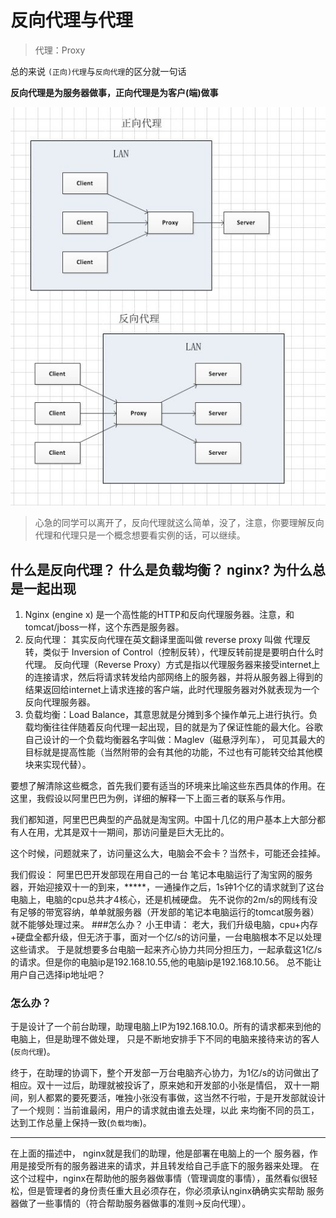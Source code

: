 # 反向代理与代理

> 代理：Proxy

总的来说 `(正向)代理`与`反向代理`的区分就一句话

**反向代理是为服务器做事，正向代理是为客户(端)做事**


![代理与反向代理](./image/代理解析图.jpg)


> 心急的同学可以离开了，反向代理就这么简单，没了，注意，你要理解反向代理和代理只是一个概念想要看实例的话，可以继续。

## 什么是反向代理？ 什么是负载均衡？ nginx? 为什么总是一起出现

1. Nginx (engine x) 是一个高性能的HTTP和反向代理服务器。注意，和tomcat/jboss一样，这个东西是服务器。
2. 反向代理： 其实反向代理在英文翻译里面叫做 reverse proxy 叫做 代理反转，类似于 Inversion of Control（控制反转），代理反转前提是要明白什么时代理。
反向代理（Reverse Proxy）方式是指以代理服务器来接受internet上的连接请求，然后将请求转发给内部网络上的服务器，并将从服务器上得到的结果返回给internet上请求连接的客户端，此时代理服务器对外就表现为一个反向代理服务器。
3. 负载均衡：Load Balance，其意思就是分摊到多个操作单元上进行执行。负载均衡往往伴随着反向代理一起出现，目的就是为了保证性能的最大化。谷歌自己设计的一个负载均衡器名字叫做：Maglev（磁悬浮列车），
可见其最大的目标就是提高性能（当然附带的会有其他的功能，不过也有可能转交给其他模块来实现代替）。

要想了解清除这些概念，首先我们要有适当的环境来比喻这些东西具体的作用。在这里，我假设以阿里巴巴为例，详细的解释一下上面三者的联系与作用。

我们都知道，阿里巴巴典型的产品就是淘宝网。中国十几亿的用户基本上大部分都有人在用，尤其是双十一期间，那访问量是巨大无比的。

这个时候，问题就来了，访问量这么大，电脑会不会卡？当然卡，可能还会挂掉。

我们假设： 阿里巴巴开发部现在用自己的一台 笔记本电脑运行了淘宝网的服务器，开始迎接双十一的到来，*****，一通操作之后，1s钟1个亿的请求就到了这台电脑上，电脑的cpu总共才4核心，还是机械硬盘。
先不说你的2m/s的网线有没有足够的带宽容纳，单单就服务器（开发部的笔记本电脑运行的tomcat服务器）就不能够处理过来。
###怎么办？
小王申请： 老大，我们升级电脑，cpu+内存+硬盘全都升级，但无济于事，面对一个亿/s的访问量，一台电脑根本不足以处理这些请求。
于是就想要多台电脑一起来齐心协力共同分担压力，一起承载这1亿/s的请求。但是你的电脑ip是192.168.10.55,他的电脑ip是192.168.10.56。
总不能让用户自己选择ip地址吧？
### 怎么办？
于是设计了一个前台助理，助理电脑上IP为192.168.10.0。所有的请求都来到他的电脑上，但是助理不做处理，
只是不断地安排手下不同的电脑来接待来访的客人(`反向代理`)。

终于，在助理的协调下，整个开发部一万台电脑齐心协力，为1亿/s的访问做出了相应。双十一过后，助理就被投诉了，原来她和开发部的小张是情侣，
双十一期间，别人都累的要死要活，唯独小张没有事做，这当然不行啦，于是开发部就设计了一个规则：当前谁最闲，用户的请求就由谁去处理，以此
来均衡不同的员工，达到工作总量上保持一致(`负载均衡`)。

--------------------------------------
在上面的描述中， nginx就是我们的助理，他是部署在电脑上的一个 服务器，作用是接受所有的服务器进来的请求，并且转发给自己手底下的服务器来处理。
在这个过程中，nginx在帮助他的服务器做事情（管理调度的事情），虽然看似很轻松，但是管理者的身份责任重大且必须存在，你必须承认nginx确确实实帮助
服务器做了一些事情的（符合帮助服务器做事的准则->反向代理）。



